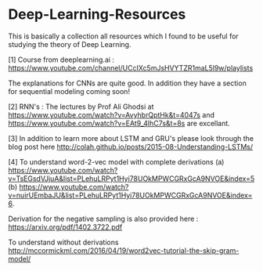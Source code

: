 # Deep-Learning-Resources

This is basically a collection all resources which I found to be useful for studying the theory of Deep Learning.

[1] Course from deeplearning.ai : https://www.youtube.com/channel/UCcIXc5mJsHVYTZR1maL5l9w/playlists

The explanations for CNNs are quite good. In addition they have a section for sequential modeling coming soon!

[2] RNN's : The lectures by Prof Ali Ghodsi at https://www.youtube.com/watch?v=AvyhbrQptHk&t=4047s and https://www.youtube.com/watch?v=EAt9_4IhC7s&t=8s are excellant. 

[3] In addition to learn more about LSTM and GRU's please look through the blog post here http://colah.github.io/posts/2015-08-Understanding-LSTMs/

[4] To understand word-2-vec model with complete derivations (a) https://www.youtube.com/watch?v=TsEGsdVJjuA&list=PLehuLRPyt1Hyi78UOkMPWCGRxGcA9NVOE&index=5 (b) https://www.youtube.com/watch?v=nuirUEmbaJU&list=PLehuLRPyt1Hyi78UOkMPWCGRxGcA9NVOE&index=6. 

Derivation for the negative sampling is also provided here : https://arxiv.org/pdf/1402.3722.pdf

To understand without derivations http://mccormickml.com/2016/04/19/word2vec-tutorial-the-skip-gram-model/

